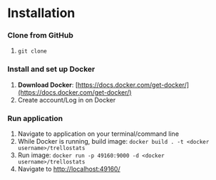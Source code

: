 # Installation

### Clone from GitHub

1. `git clone `

### Install and set up Docker

1. **Download Docker**: [https://docs.docker.com/get-docker/](https://docs.docker.com/get-docker/)
2. Create account/Log in on Docker

### Run application

1. Navigate to application on your terminal/command line
2. While Docker is running, build image: `docker build . -t <docker username>/trellostats`
3. Run image: `docker run -p 49160:9000 -d <docker username>/trellostats`
4. Navigate to [http://localhost:49160/](http://localhost:49160/)
